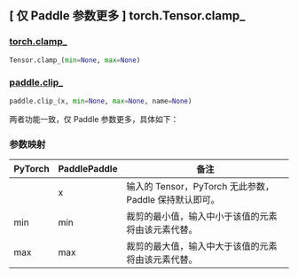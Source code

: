 ## [ 仅 Paddle 参数更多 ] torch.Tensor.clamp_

### [torch.clamp_](https://pytorch.org/docs/stable/generated/torch.Tensor.clamp_.html?highlight=clamp_#torch.Tensor.clamp_)

```python
Tensor.clamp_(min=None, max=None)
```

### [paddle.clip_](https://www.paddlepaddle.org.cn/documentation/docs/zh/develop/api/paddle/clip__cn.html)

```python
paddle.clip_(x, min=None, max=None, name=None)
```

两者功能一致，仅 Paddle 参数更多，具体如下：
### 参数映射
| PyTorch | PaddlePaddle | 备注                        |
|---------|--------------|---------------------------|
|         | x            | 输入的 Tensor，PyTorch 无此参数， Paddle 保持默认即可。    |
| min     | min          | 裁剪的最小值，输入中小于该值的元素将由该元素代替。 |
| max     | max          | 裁剪的最大值，输入中大于该值的元素将由该元素代替。 |
